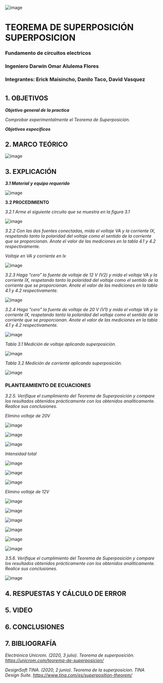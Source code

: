 ![image](https://user-images.githubusercontent.com/85728185/122873688-b1ff8480-d2f7-11eb-8db4-6c559deb9572.png)

# TEOREMA DE SUPERPOSICIÓN SUPERPOSICION

### Fundamento de circuitos electricos
### Ingeniero  Darwin Omar Alulema Flores

### Integrantes: Erick Maisincho, Danilo Taco, David Vasquez
#

## 1. OBJETIVOS

***Objetivo general de la practica***

_Comprobar experimentalmente el Teorema de Superposición._


***Objetivos especificos***



## 2. MARCO TEÓRICO 

![image](https://user-images.githubusercontent.com/84418933/125886098-1f10f1ed-f539-4b0f-a6ad-93e317228524.png)

## 3. EXPLICACIÓN

***3.1 Material y equipo requerido***

![image](https://user-images.githubusercontent.com/85259801/125874494-e5c47a45-8d5a-419b-9e12-74c3b6836b6e.png)


**3.2 PROCEDIMIENTO**

_3.2.1 Arme el siguiente circuito que se muestra en la figura 3.1_


![image](https://user-images.githubusercontent.com/85259801/125874582-3f35c5d8-a1e4-4b0b-922b-1fe97c6db8a9.png)


_3.2.2 Con las dos fuentes conectadas, mida el voltaje VA y la corriente IX, respetando
tanto la polaridad del voltaje como el sentido de la corriente que se proporcionan. Anote
el valor de las mediciones en la tabla 4.1 y 4.2 respectivamente._

_Voltaje en VA y corriente en Ix_

![image](https://user-images.githubusercontent.com/85259801/125901145-76b90561-84b7-4767-8208-6231e46f0449.png)


_3.2.3 Haga “cero” la fuente de voltaje de 12 V (V2) y mida el voltaje VA y la corriente
IX, respetando tanto la polaridad del voltaje como el sentido de la corriente que se
proporcionan. Anote el valor de las mediciones en la tabla 4.1 y 4.2 respectivamente._

![image](https://user-images.githubusercontent.com/85259801/125904098-e576734a-e879-4dea-9cf2-d2ad023cd950.png)

_3.2.4 Haga “cero” la fuente de voltaje de 20 V (V1) y mida el voltaje VA y la corriente
IX, respetando tanto la polaridad del voltaje como el sentido de la corriente que se
proporcionan. Anote el valor de las mediciones en la tabla 4.1 y 4.2 respectivamente._

![image](https://user-images.githubusercontent.com/85259801/125904246-f220d8aa-44f5-4136-8abf-c16f37aef593.png)


_Tabla 3.1 Medición de voltaje aplicando superposición._

![image](https://user-images.githubusercontent.com/85259801/125965051-2179246b-d499-4acf-b71e-c949d1e18db6.png)


_Tabla 3.2 Medición de corriente aplicando superposición._

![image](https://user-images.githubusercontent.com/85259801/125965133-8bf4e65c-21a8-4113-81f9-f17ba61c67b0.png)



### PLANTEAMIENTO DE ECUACIONES

_3.2.5. Verifique el cumplimiento del Teorema de Superposición y compare los
resultados obtenidos prácticamente con los obtenidos analíticamente. Realice sus
conclusiones._

_Elimino voltaje de 20V_

![image](https://user-images.githubusercontent.com/85259801/125957247-21cf2eab-5bda-44d2-ae99-dcf24f85fe29.png)

![image](https://user-images.githubusercontent.com/85259801/125957287-42ee2a6b-2c9d-4fa8-a840-1261e6423461.png)

![image](https://user-images.githubusercontent.com/85259801/125957317-d3073f46-9abd-4f51-bf6d-46788e35981b.png)

_Intensidad total_

![image](https://user-images.githubusercontent.com/85259801/125957376-8edbcbc9-9b92-4385-a251-806cab1a8e77.png)

![image](https://user-images.githubusercontent.com/85259801/125957411-1068d573-adce-43b4-8cbb-1a81284e10fc.png)

![image](https://user-images.githubusercontent.com/85259801/125957514-e728ee83-9fb2-475b-998f-b8e63b4039d0.png)

_Elimino voltaje de 12V_

![image](https://user-images.githubusercontent.com/85259801/125957817-ece419ad-52e2-4c93-8a32-0a35328c7a00.png)

![image](https://user-images.githubusercontent.com/85259801/125957848-e5abbaa2-8893-4f8f-8f45-6c37600edb7d.png)

![image](https://user-images.githubusercontent.com/85259801/125957872-f6ab56f6-1a29-40b0-b2f2-e1888dc3dffb.png)

![image](https://user-images.githubusercontent.com/85259801/125957902-48aa0e31-4a99-47f7-b0b3-df835889589d.png)

![image](https://user-images.githubusercontent.com/85259801/125957922-ab388d47-f6ed-4459-9e4a-f3ad66032d29.png)

![image](https://user-images.githubusercontent.com/85259801/125957973-b05b6509-e172-4414-aac8-22db1bb73ac7.png)

_3.5.6. Verifique el cumplimiento del Teorema de Superposición y compare los
resultados obtenidos prácticamente con los obtenidos analíticamente. Realice sus
conclusiones._

![image](https://user-images.githubusercontent.com/85259801/125962898-1fcf0604-878d-4e63-9bd9-7d4df0aed2b9.png)


## 4. RESPUESTAS Y CÁLCULO DE ERROR



## 5. VIDEO



## 6. CONCLUSIONES

## 7. BIBLIOGRAFÍA 

_Electrónica Unicrom. (2020, 3 julio). Teorema de superposición. https://unicrom.com/teorema-de-superposicion/_

_DesignSoft TINA. (2020, 2 junio). Teorema de la superposicion. TINA Design Suite. https://www.tina.com/es/superposition-theorem/_

